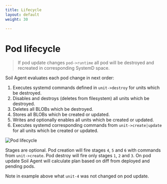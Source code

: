 ```yaml
---
title: Lifecycle
layout: default
weight: 30

---
```


# Pod lifecycle

> If pod update changes `pod->runtime` all pod will be destroyed and recreated in corresponding SystemD space.

Soil Agent evaluates each pod change in next order:

1. Executes systemd commands defined in `unit->destroy` for units which be destroyed.
2. Disables and destroys (deletes from filesystem) all units which be destroyed.
3. Deletes all BLOBs which be destroyed.
4. Stores all BLOBs which be created or updated.
5. Writes and optionally enables all units which be created or updated.
6. Executes systemd corresponding commands from `unit->create|update` for all units which be created or updated. 

![Pod lifecycle]({{site.baseurl}}/assets/images/pod-evaluation.svg)

Stages are optional. Pod creation will fire stages `4`, `5` and `6` with commands from `unit->create`. Pod destroy will fire only stages `1`, `2` and `3`. On pod update Soil Agent will calculate plan based on diff from deployed and pending pods.

Note in example above what `unit-4` was not changed on pod update.
